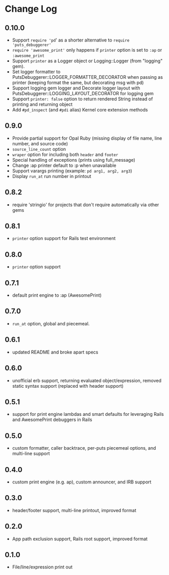 # Change Log

## 0.10.0

- Support `require 'pd`' as a shorter alternative to `require 'puts_debuggerer'`
- `require 'awesome_print'` only happens if `printer` option is set to `:ap` or `:awesome_print`
- Support `printer` as a Logger object or Logging::Logger (from "logging" gem).
- Set logger formatter to PutsDebuggerer::LOGGER_FORMATTER_DECORATOR when passing as printer (keeping format the same, but decorating msg with pd)
- Support logging gem logger and Decorate logger layout with PutsDebuggerer::LOGGING_LAYOUT_DECORATOR for logging gem
- Support `printer: false` option to return rendered String instead of printing and returning object
- Add `#pd_inspect` (and `#pdi` alias) Kernel core extension methods

## 0.9.0

- Provide partial support for Opal Ruby (missing display of file name, line number, and source code)
- `source_line_count` option
- `wraper` option for including both `header` and `footer`
- Special handling of exceptions (prints using full_message)
- Change :ap printer default to :p when unavailable
- Support varargs printing (example: `pd arg1, arg2, arg3`)
- Display `run_at` run number in printout

## 0.8.2

- require 'stringio' for projects that don't require automatically via other gems

## 0.8.1

- `printer` option support for Rails test environment

## 0.8.0

- `printer` option support

## 0.7.1

- default print engine to :ap (AwesomePrint)

## 0.7.0

- `run_at` option, global and piecemeal.

## 0.6.1

- updated README and broke apart specs

## 0.6.0

- unofficial erb support, returning evaluated object/expression, removed static syntax support (replaced with header support)

## 0.5.1

- support for print engine lambdas and smart defaults for leveraging Rails and AwesomePrint debuggers in Rails

## 0.5.0

- custom formatter, caller backtrace, per-puts piecemeal options, and multi-line support

## 0.4.0

- custom print engine (e.g. ap), custom announcer, and IRB support

## 0.3.0

- header/footer support, multi-line printout, improved format

## 0.2.0

- App path exclusion support, Rails root support, improved format

## 0.1.0

- File/line/expression print out
